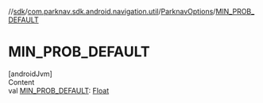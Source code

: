 //[sdk](../../../index.md)/[com.parknav.sdk.android.navigation.util](../index.md)/[ParknavOptions](index.md)/[MIN_PROB_DEFAULT](-m-i-n_-p-r-o-b_-d-e-f-a-u-l-t.md)



# MIN_PROB_DEFAULT  
[androidJvm]  
Content  
val [MIN_PROB_DEFAULT](-m-i-n_-p-r-o-b_-d-e-f-a-u-l-t.md): [Float](https://kotlinlang.org/api/latest/jvm/stdlib/kotlin/-float/index.html)  



